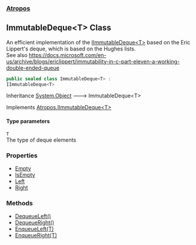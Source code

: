 ### [Atropos](./Atropos.md 'Atropos')
## ImmutableDeque&lt;T&gt; Class
An efficient implementation of the [IImmutableDeque&lt;T&gt;](./IImmutableDeque-T-.md 'Atropos.IImmutableDeque&lt;T&gt;') based on the Eric Lippert's deque, which is based on the Hughes lists.  
See also https://docs.microsoft.com/en-us/archive/blogs/ericlippert/immutability-in-c-part-eleven-a-working-double-ended-queue  
```csharp
public sealed class ImmutableDeque<T> :
IImmutableDeque<T>
```
Inheritance [System.Object](https://docs.microsoft.com/en-us/dotnet/api/System.Object 'System.Object') &#129106; ImmutableDeque&lt;T&gt;  

Implements [Atropos.IImmutableDeque&lt;](./IImmutableDeque-T-.md 'Atropos.IImmutableDeque&lt;T&gt;')[T](#Atropos-ImmutableDeque-T--T 'Atropos.ImmutableDeque&lt;T&gt;.T')[&gt;](./IImmutableDeque-T-.md 'Atropos.IImmutableDeque&lt;T&gt;')  
#### Type parameters
<a name='Atropos-ImmutableDeque-T--T'></a>
`T`  
The type of deque elements  
  
### Properties
- [Empty](./ImmutableDeque-T--Empty.md 'Atropos.ImmutableDeque&lt;T&gt;.Empty')
- [IsEmpty](./ImmutableDeque-T--IsEmpty.md 'Atropos.ImmutableDeque&lt;T&gt;.IsEmpty')
- [Left](./ImmutableDeque-T--Left.md 'Atropos.ImmutableDeque&lt;T&gt;.Left')
- [Right](./ImmutableDeque-T--Right.md 'Atropos.ImmutableDeque&lt;T&gt;.Right')
### Methods
- [DequeueLeft()](./ImmutableDeque-T--DequeueLeft().md 'Atropos.ImmutableDeque&lt;T&gt;.DequeueLeft()')
- [DequeueRight()](./ImmutableDeque-T--DequeueRight().md 'Atropos.ImmutableDeque&lt;T&gt;.DequeueRight()')
- [EnqueueLeft(T)](./ImmutableDeque-T--EnqueueLeft(T).md 'Atropos.ImmutableDeque&lt;T&gt;.EnqueueLeft(T)')
- [EnqueueRight(T)](./ImmutableDeque-T--EnqueueRight(T).md 'Atropos.ImmutableDeque&lt;T&gt;.EnqueueRight(T)')
